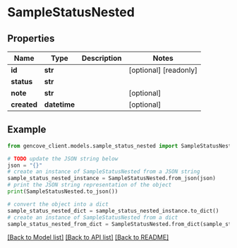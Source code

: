 # SampleStatusNested


## Properties

Name | Type | Description | Notes
------------ | ------------- | ------------- | -------------
**id** | **str** |  | [optional] [readonly]
**status** | **str** |  |
**note** | **str** |  | [optional]
**created** | **datetime** |  | [optional]

## Example

```python
from gencove_client.models.sample_status_nested import SampleStatusNested

# TODO update the JSON string below
json = "{}"
# create an instance of SampleStatusNested from a JSON string
sample_status_nested_instance = SampleStatusNested.from_json(json)
# print the JSON string representation of the object
print(SampleStatusNested.to_json())

# convert the object into a dict
sample_status_nested_dict = sample_status_nested_instance.to_dict()
# create an instance of SampleStatusNested from a dict
sample_status_nested_from_dict = SampleStatusNested.from_dict(sample_status_nested_dict)
```
[[Back to Model list]](../README.md#documentation-for-models) [[Back to API list]](../README.md#documentation-for-api-endpoints) [[Back to README]](../README.md)

